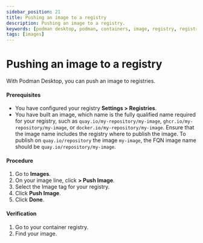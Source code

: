 ```yaml
---
sidebar_position: 21
title: Pushing an image to a registry
description: Pushing an image to a registry.
keywords: [podman desktop, podman, containers, image, registry, registries]
tags: [images]
---
```


# Pushing an image to a registry

With Podman Desktop, you can push an image to registries.

#### Prerequisites

- You have configured your registry **<icon icon="fa-solid fa-cog" size="lg" /> Settings > Registries**.
- You have built an image, which name is the fully qualified name required for your registry, such as `quay.io/my-repository/my-image`, `ghcr.io/my-repository/my-image`, or `docker.io/my-repository/my-image`.
  Ensure that the image name includes the registry where to publish the image. To publish on `quay.io/repository` the image `my-image`, the FQN image name should be `quay.io/repository/my-image`.

#### Procedure

1. Go to **<icon icon="fa-solid fa-cloud" size="lg" /> Images**.
1. On your image line, click **<icon icon="fa-solid fa-ellipsis-v" size="lg" /> > <icon icon="fa-solid fa-arrow-up" size="lg" />Push Image**.
1. Select the Image tag for your registry.
1. Click **<icon icon="fa-solid fa-arrow-up" size="lg" />Push Image**.
1. Click **Done**.

#### Verification

1. Go to your container registry.
1. Find your image.
